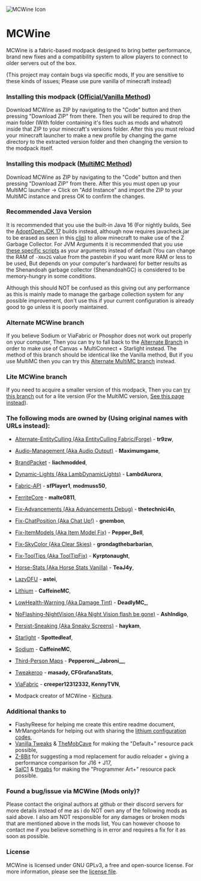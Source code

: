 
![MCWine Icon](https://i.imgur.com/sykJqfG.png)
# MCWine
MCWine is a fabric-based modpack designed to bring better performance, brand new fixes and a compatibility system to allow players to connect to older servers out of the box.

(This project may contain bugs via specific mods, If you are sensitive to these kinds of issues; Please use pure vanilla of minecraft instead)

### Installing this modpack ([Official/Vanilla Method](https://github.com/Kichura/MCWine/tree/Standard))

Download MCWine as ZIP by navigating to the "Code" button and then pressing "Download ZIP" from there. Then you will be required to drop the main folder (With folder containing it's files such as mods and whatnot) inside that ZIP to your minecraft's versions folder. After this you must reload your minecraft launcher to make a new profile by changing the game directory to the extracted version folder and then changing the version to the modpack itself.

### Installing this modpack ([MultiMC Method](https://github.com/Kichura/MCWine/tree/MultiMC-Standard))

Download MCWine as ZIP by navigating to the "Code" button and then pressing "Download ZIP" from there. After this you must open up your MultiMC launcher -> Click on "Add Instance" and import the ZIP to your MultiMC instance and press OK to confirm the changes.

### Recommended Java Version

It is recommended that you use the built-in Java 16 (For nightly builds, See the [AdoptOpenJDK 17](https://github.com/AdoptOpenJDK/openjdk17-binaries/releases) builds instead, although now requires javacheck.jar to be erased as seen in this [clip](https://streamable.com/i3voeu)) to allow minecraft to make use of the Z Garbage Collector. For JVM Arguments it is recommended that you use [these specific scripts](https://pastebin.com/raw/1vHX2YSC) as your arguments instead of default (You can change the RAM of ```-Xmx2G``` value from the pastebin if you want more RAM or less to be used, But depends on your computer's hardware) for better results as the Shenandoah garbage collector (ShenandoahGC) is considered to be memory-hungry in some conditions.

Although this should NOT be confused as this giving out any performance as this is mainly made to manage the garbage collection system for any possible improvement, don't use this if your current configuration is already good to go unless it is poorly maintained.

### Alternate MCWine branch

If you believe Sodium or ViaFabric or Phosphor does not work out properly on your computer, Then you can try to fall back to the [Alternate Branch](https://github.com/Kichura/MCWine/tree/Alternate) in order to make use of Canvas + MultiConnect + Starlight instead. The method of this branch should be identical like the Vanilla method, But if you use MultiMC then you can try this [Alternate MultiMC branch](https://github.com/Kichura/MCWine/tree/MultiMC-Alternate) instead.

### Lite MCWine branch

If you need to acquire a smaller version of this modpack, Then you can [try this branch](https://github.com/Kichura/MCWine/tree/Lite) out for a lite version (For the MultiMC version, [See this page instead](https://github.com/Kichura/MCWine/tree/MultiMC-Lite)).

### The following mods are owned by (Using original names with URLs instead):

- [Alternate-EntityCulling (Aka EntityCulling Fabric/Forge)](https://www.curseforge.com/minecraft/mc-mods/entityculling) - **tr9zw**,
- [Audio-Management (Aka Audio Output)](https://www.curseforge.com/minecraft/mc-mods/audio-output) - **Maximumgame**,
- [BrandPacket](https://www.curseforge.com/minecraft/mc-mods/brandpacket) - **liachmodded**,
- [Dynamic-Lights (Aka LambDynamicLights)](https://modrinth.com/mod/lambdynamiclights) - **LambdAurora**,
- [Fabric-API](https://modrinth.com/mod/fabric-api) - **sfPlayer1**, **modmuss50**,
- [FerriteCore](https://modrinth.com/mod/ferrite-core) - **malte0811**,
- [Fix-Advancements (Aka Advancements Debug)](https://www.curseforge.com/minecraft/mc-mods/advancements-debug) - **thetechnici4n**,
- [Fix-ChatPosition (Aka Chat Up!)](https://www.curseforge.com/minecraft/mc-mods/chat-up) - **gnembon**,
- [Fix-ItemModels (Aka Item Model Fix)](https://www.curseforge.com/minecraft/mc-mods/item-model-fix) - **Pepper_Bell**,
- [Fix-SkyColor (Aka Clear Skies)](https://www.curseforge.com/minecraft/mc-mods/clear-skies) - **grondagthebarbarian**,
- [Fix-ToolTips (Aka ToolTipFix)](https://www.curseforge.com/minecraft/mc-mods/tooltipfix) - **Kyrptonaught**,
- [Horse-Stats (Aka Horse Stats Vanilla)](https://www.curseforge.com/minecraft/mc-mods/horsestatsvanilla) - **TeaJ4y**,
- [LazyDFU](https://modrinth.com/mod/lazydfu) - **astei**,
- [Lithium](https://modrinth.com/mod/lithium) - **CaffeineMC**,
- [LowHealth-Warning (Aka Damage Tint)](https://www.curseforge.com/minecraft/mc-mods/damage-tint) - **DeadlyMC_**,
- [NoFlashing-NightVision (Aka Night Vision flash be gone)](https://www.curseforge.com/minecraft/mc-mods/night-vision-flash-be-gone) - **AshIndigo**,
- [Persist-Sneaking (Aka Sneaky Screens)](https://www.curseforge.com/minecraft/mc-mods/sneaky-screens) - **haykam**,
- [Starlight](https://github.com/Spottedleaf/Starlight) - **Spottedleaf**,
- [Sodium](https://github.com/CaffeineMC/sodium-fabric/tree/1.16.x/next) - **CaffeineMC**,
- [Third-Person Maps](https://www.curseforge.com/minecraft/mc-mods/third-person-maps) - **Pepperoni__Jabroni__**,
- [Tweakeroo](https://masa.dy.fi/mcmods/client_mods/?mcver=1.16.4&mod=tweakeroo) - **masady, CFGrafanaStats**,
- [ViaFabric](https://www.curseforge.com/minecraft/mc-mods/viafabric) - **creeper12312332, KennyTVN**,

- Modpack creator of MCWine - [Kichura](https://github.com/Kichura/MCWine).

### Additional thanks to

- FlashyReese for helping me create this entire readme document,
- MrMangoHands for helping out with sharing the [lithium configuration codes](https://github.com/jellysquid3/lithium-fabric/blob/1.16.x/dev/src/main/java/me/jellysquid/mods/lithium/common/config/LithiumConfig.java),
- [Vanilla Tweaks](https://vanillatweaks.net/picker/resource-packs) & [TheMobCave](https://www.youtube.com/watch?v=9PYpUCo8TKQ) for making the "Default+" resource pack possible,
- [Z-8Bit](https://github.com/Z-8Bit) for suggesting a mod replacement for audio reloader + giving a performance comparison for J16 + J17,
- [SalC1](https://salc1.com) & [thgabs](https://www.curseforge.com/minecraft/texture-packs/programmer-art-fix) for making the "Programmer Art+" resource pack possible.


### Found a bug/issue via MCWine (Mods only)?

Please contact the original authors at github or their discord servers for more details instead of me as i do NOT own any of the following mods as said above. I also am NOT responsible for any damages or broken mods that are mentioned above in the mods list, You can however choose to contact me if you believe something is in error and requires a fix for it as soon as possible.

### License

MCWine is licensed under GNU GPLv3, a free and open-source license. For more information, please see the [license file](https://github.com/Kichura/MCWine/blob/Standard/LICENSE).
